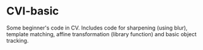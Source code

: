 # CVI-basic
Some beginner's code in CV.
Includes code for sharpening (using blur), template matching, affine transformation (library function) and basic object tracking.
